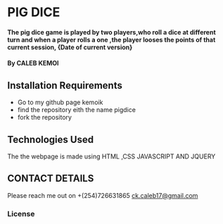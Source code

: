 # PIG DICE
#### The pig dice game is played by two players,who roll a dice at different turn and when a player rolls a one ,the player looses the points of that current session, {Date of current version}
#### By **CALEB KEMOI**
## 
## Installation Requirements
* Go to my github page kemoik 
* find the repository eith the name pigdice
* fork the repository
## Technologies Used
The the webpage is made using HTML ,CSS JAVASCRIPT AND JQUERY

## CONTACT DETAILS
Please reach me out on 
+(254)726631865
ck.caleb17@gmail.com
### License

  
